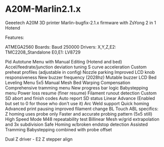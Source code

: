 # A20M-Marlin2.1.x
Geeetech A20M 3D printer Marlin-bugfix-2.1.x firmware
with ZsYong 2 in 1 Hotend

Features:

ATMEGA2560 Boards:
Baud 250000
Drivers:
X,Y,Z,E2: TMC2208_Standalone
E0,E1: LV8729

Pid Autotune Menu with Manual Editing (Hotend and bed)
Accel/feedrate/junction deviation tuning
S curve acceleration
Custom preheat profiles (adjustable in config)
Nozzle parking
Improved LCD knob responsiveness
New buzzer frequency (2028hz)
Mutable buzzer
LCD Bed Leveling Menu
5x5 Manual Mesh Bed Warping Compensation
Comprehensive tramming menu
New progress bar logic
Babystepping menu
Power loss resume (finer resume)
Filament runout detection
Custom SD abort and finish codes
Auto report SD status
Linear Advance (Enabled but set to 0 for those who don't use it)
Arc Weld support
Quick homing
Advanced print pausing
improved filament change
BL Touch ABL specifics:
Z homing uses probe only
Faster and accurate probing pattern (5x5 still)
High Speed Mode
M48 repeatability test
Billinear Mesh w/grid extrapolation and 3x subdivision
Safe Homing w/broken endstop detection
Assisted Tramming
Babystepping combined with probe offset

Dual Z driver - E2
Z stepper align
